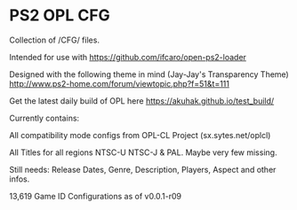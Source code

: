 # PS2 OPL CFG

Collection of /CFG/ files.

Intended for use with https://github.com/ifcaro/open-ps2-loader

Designed with the following theme in mind (Jay-Jay's Transparency Theme) http://www.ps2-home.com/forum/viewtopic.php?f=51&t=111

Get the latest daily build of OPL here https://akuhak.github.io/test_build/

Currently contains:

All compatibility mode configs from OPL-CL Project (sx.sytes.net/oplcl)

All Titles for all regions NTSC-U NTSC-J & PAL. Maybe very few missing.

Still needs: Release Dates, Genre, Description, Players, Aspect and other infos.

13,619 Game ID Configurations as of v0.0.1-r09